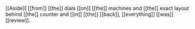 [[Aside]] [[from]] [[the]] dials [[on]] [[the]] machines and [[the]] exact layout behind [[the]] counter and [[in]] [[the]] [[back]], [[everything]] [[was]] [[review]].